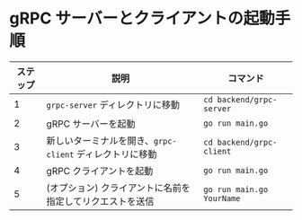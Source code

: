 # gRPC サーバーとクライアントの起動手順

| ステップ | 説明 | コマンド |
|----------|------|----------|
| 1        | `grpc-server` ディレクトリに移動 | `cd backend/grpc-server` |
| 2        | gRPC サーバーを起動 | `go run main.go` |
| 3        | 新しいターミナルを開き、`grpc-client` ディレクトリに移動 | `cd backend/grpc-client` |
| 4        | gRPC クライアントを起動 | `go run main.go` |
| 5        | (オプション) クライアントに名前を指定してリクエストを送信 | `go run main.go YourName` |
